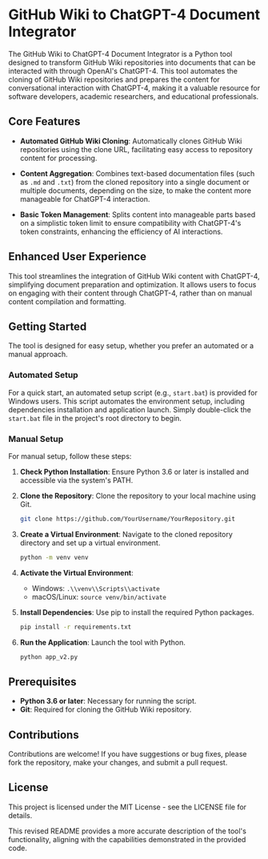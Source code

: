 # GitHub Wiki to ChatGPT-4 Document Integrator

The GitHub Wiki to ChatGPT-4 Document Integrator is a Python tool designed to transform GitHub Wiki repositories into documents that can be interacted with through OpenAI's ChatGPT-4. This tool automates the cloning of GitHub Wiki repositories and prepares the content for conversational interaction with ChatGPT-4, making it a valuable resource for software developers, academic researchers, and educational professionals.

## Core Features

- **Automated GitHub Wiki Cloning**: Automatically clones GitHub Wiki repositories using the clone URL, facilitating easy access to repository content for processing.

- **Content Aggregation**: Combines text-based documentation files (such as `.md` and `.txt`) from the cloned repository into a single document or multiple documents, depending on the size, to make the content more manageable for ChatGPT-4 interaction.

- **Basic Token Management**: Splits content into manageable parts based on a simplistic token limit to ensure compatibility with ChatGPT-4's token constraints, enhancing the efficiency of AI interactions.

## Enhanced User Experience

This tool streamlines the integration of GitHub Wiki content with ChatGPT-4, simplifying document preparation and optimization. It allows users to focus on engaging with their content through ChatGPT-4, rather than on manual content compilation and formatting.

## Getting Started

The tool is designed for easy setup, whether you prefer an automated or a manual approach.

### Automated Setup

For a quick start, an automated setup script (e.g., `start.bat`) is provided for Windows users. This script automates the environment setup, including dependencies installation and application launch. Simply double-click the `start.bat` file in the project's root directory to begin.

### Manual Setup

For manual setup, follow these steps:

1. **Check Python Installation**: Ensure Python 3.6 or later is installed and accessible via the system's PATH.

2. **Clone the Repository**: Clone the repository to your local machine using Git.

    ```bash
    git clone https://github.com/YourUsername/YourRepository.git
    ```

3. **Create a Virtual Environment**: Navigate to the cloned repository directory and set up a virtual environment.

    ```bash
    python -m venv venv
    ```

4. **Activate the Virtual Environment**:
    - Windows: `.\\venv\\Scripts\\activate`
    - macOS/Linux: `source venv/bin/activate`

5. **Install Dependencies**: Use pip to install the required Python packages.

    ```bash
    pip install -r requirements.txt
    ```

6. **Run the Application**: Launch the tool with Python.

    ```bash
    python app_v2.py
    ```

## Prerequisites

- **Python 3.6 or later**: Necessary for running the script.
- **Git**: Required for cloning the GitHub Wiki repository.

## Contributions

Contributions are welcome! If you have suggestions or bug fixes, please fork the repository, make your changes, and submit a pull request.

## License

This project is licensed under the MIT License - see the LICENSE file for details.

This revised README provides a more accurate description of the tool's functionality, aligning with the capabilities demonstrated in the provided code.
